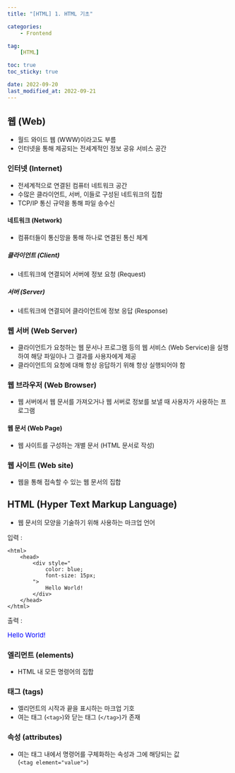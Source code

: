 ```yaml
---
title: "[HTML] 1. HTML 기초"

categories:
    - Frontend

tag:
    [HTML]

toc: true
toc_sticky: true

date: 2022-09-20
last_modified_at: 2022-09-21
---
```


## 웹 (Web)
- 월드 와이드 웹 (WWW)이라고도 부름
- 인터넷을 통해 제공되는 전세계적인 정보 공유 서비스 공간

### 인터넷 (Internet)
- 전세계적으로 연결된 컴퓨터 네트워크 공간
- 수많은 클라이언트, 서버, 이들로 구성된 네트워크의 집합
- TCP/IP 통신 규약을 통해 파일 송수신

#### 네트워크 (Network)
- 컴퓨터들이 통신망을 통해 하나로 연결된 통신 체계

##### 클라이언트 (Client)
- 네트워크에 연결되어 서버에 정보 요청 (Request)

##### 서버 (Server)
- 네트워크에 연결되어 클라이언트에 정보 응답 (Response)

### 웹 서버 (Web Server)
- 클라이언트가 요청하는 웹 문서나 프로그램 등의 웹 서비스 (Web Service)을 실행하여 해당 파일이나 그 결과를 사용자에게 제공
- 클라이언트의 요청에 대해 항상 응답하기 위해 항상 실행되어야 함

### 웹 브라우저 (Web Browser)
- 웹 서버에서 웹 문서를 가져오거나 웹 서버로 정보를 보낼 때 사용자가 사용하는 프로그램

#### 웹 문서 (Web Page)
- 웹 사이트를 구성하는 개별 문서 (HTML 문서로 작성)

### 웹 사이트 (Web site)
- 웹을 통해 접속할 수 있는 웹 문서의 집합

## HTML (Hyper Text Markup Language)
- 웹 문서의 모양을 기술하기 위해 사용하는 마크업 언어

입력 : 

```
<html>
	<head>
		<div style="
			color: blue;
			font-size: 15px;
		">
			Hello World!
		</div>
	</head>
</html>
```

출력 :

<html>
	<head>
		<div style="
			color: blue;
			font-size: 15px;
		">
			Hello World!
		</div>
	</head>
</html>

### 엘리먼트 (elements)
- HTML 내 모든 명령어의 집합
 
### 태그 (tags)
- 엘리먼트의 시작과 끝을 표시하는 마크업 기호
- 여는 태그 (```<tag>```)와 닫는 태그 (```</tag>```)가 존재
 
### 속성 (attributes)
- 여는 태그 내에서 명령어를 구체화하는 속성과 그에 해당되는 값
<br> (```<tag element="value">```)